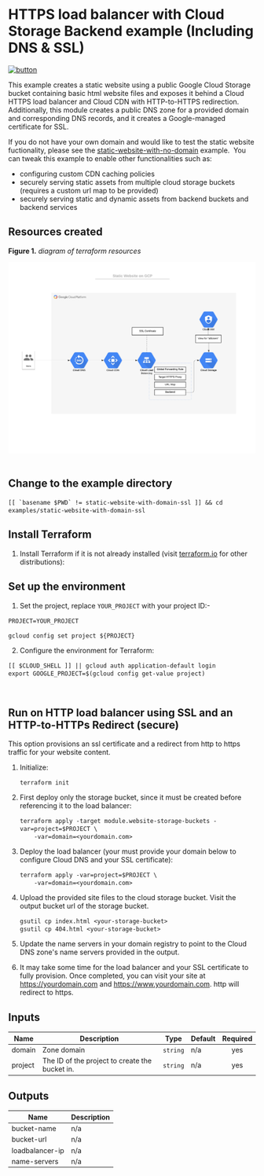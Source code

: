 # HTTPS load balancer with Cloud Storage Backend example (Including DNS & SSL)

[![button](http://gstatic.com/cloudssh/images/open-btn.png)](https://console.cloud.google.com/cloudshell/open?git_repo=https://github.com/terraform-google-modules/terraform-google-lb-http&working_dir=examples/static-website-with-domain-ssl&page=shell&tutorial=README.md)

This example creates a static website using a public Google Cloud Storage bucket containing basic html website files and exposes it behind a Cloud HTTPS load balancer and Cloud CDN with HTTP-to-HTTPS redirection. Additionally, this module creates a public DNS zone for a provided domain and corresponding DNS records, and it creates a Google-managed certificate for SSL.

If you do not have your own domain and would like to test the static website fuctionality, please see the [static-website-with-no-domain](https://github.com/wapfel/terraform-google-lb-http/tree/master/examples/static-website-with-no-domain) example.
​
You can tweak this example to enable other functionalities such as:
​
- configuring custom CDN caching policies
- securely serving static assets from multiple cloud storage buckets (requires a custom url map to be provided)
- securely serving static and dynamic assets from backend buckets and backend services

## Resources created

**Figure 1.** *diagram of terraform resources*

![architecture diagram](../../modules/backend_bucket/Diagrams/Static_Website_with_DNS_SSL.jpeg)
​
## Change to the example directory

```
[[ `basename $PWD` != static-website-with-domain-ssl ]] && cd examples/static-website-with-domain-ssl
```

## Install Terraform

1. Install Terraform if it is not already installed (visit [terraform.io](https://terraform.io) for other distributions):

## Set up the environment

1. Set the project, replace `YOUR_PROJECT` with your project ID:-

```
PROJECT=YOUR_PROJECT
```

```
gcloud config set project ${PROJECT}
```

2. Configure the environment for Terraform:

```
[[ $CLOUD_SHELL ]] || gcloud auth application-default login
export GOOGLE_PROJECT=$(gcloud config get-value project)
```
​
## Run on HTTP load balancer using SSL and an HTTP-to-HTTPs Redirect (secure)

This option provisions an ssl certificate and a redirect from http to https traffic for your website content.

1. Initialize:

    ```
    terraform init
    ```

2. First deploy only the storage bucket, since it must be created before referencing it to the load balancer:

    ```
    terraform apply -target module.website-storage-buckets -var=project=$PROJECT \
        -var=domain=<yourdomain.com>
    ```

3. Deploy the load balancer (your must provide your domain below to configure Cloud DNS and your SSL certificate):

    ```
    terraform apply -var=project=$PROJECT \
        -var=domain=<yourdomain.com>
    ```

4. Upload the provided site files to the cloud storage bucket. Visit the output bucket url of the storage bucket.

    ```
    gsutil cp index.html <your-storage-bucket>
    gsutil cp 404.html <your-storage-bucket>
    ```

5. Update the name servers in your domain registry to point to the Cloud DNS zone's name servers provided in the output.

6. It may take some time for the load balancer and your SSL certificate to fully provision. Once completed, you can visit your site at https://yourdomain.com and https://www.yourdomain.com. http will redirect to https.

<!-- BEGINNING OF PRE-COMMIT-TERRAFORM DOCS HOOK -->
## Inputs

| Name | Description | Type | Default | Required |
|------|-------------|------|---------|:--------:|
| domain | Zone domain | `string` | n/a | yes |
| project | The ID of the project to create the bucket in. | `string` | n/a | yes |

## Outputs

| Name | Description |
|------|-------------|
| bucket-name | n/a |
| bucket-url | n/a |
| loadbalancer-ip | n/a |
| name-servers | n/a |

<!-- END OF PRE-COMMIT-TERRAFORM DOCS HOOK -->
​
